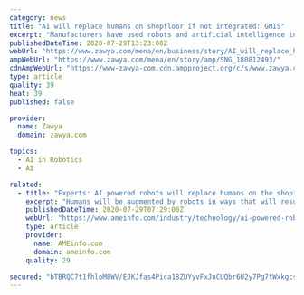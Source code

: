 ```yaml
---
category: news
title: "AI will replace humans on shopfloor if not integrated: GMIS"
excerpt: "Manufacturers have used robots and artificial intelligence in novel ways since the start of the pandemic, he said. For example, robots have been deployed to identify workers that might have a high temperature. AI is also a key part of the world of the ..."
publishedDateTime: 2020-07-29T13:23:00Z
webUrl: "https://www.zawya.com/mena/en/business/story/AI_will_replace_humans_on_shopfloor_if_not_integrated_GMIS-SNG_180812493/"
ampWebUrl: "https://www.zawya.com/mena/en/story/amp/SNG_180812493/"
cdnAmpWebUrl: "https://www-zawya-com.cdn.ampproject.org/c/s/www.zawya.com/mena/en/story/amp/SNG_180812493/"
type: article
quality: 39
heat: 39
published: false

provider:
  name: Zawya
  domain: zawya.com

topics:
  - AI in Robotics
  - AI

related:
  - title: "Experts: AI powered robots will replace humans on the shopfloor if not integrated"
    excerpt: "Humans will be augmented by robots in ways that will result in productivity, efficiency and safety gains. Matthias Schindler, Head of AI Innovations at BMW Group, said technology needs to serve people rather than replace them."
    publishedDateTime: 2020-07-29T07:29:00Z
    webUrl: "https://www.ameinfo.com/industry/technology/ai-powered-robots-will-replace-humans-on-the-shopfloor-if-not-integrated"
    type: article
    provider:
      name: AMEinfo.com
      domain: ameinfo.com
    quality: 29

secured: "bTBRQC7t1fhloM8WV/EJKJfas4Pica18ZUYyvFxJnCUQbr6U2y7Pg7tWxkgcsFCj12uKFPPsbhUlQCyg7oWETrORsdJ1FI2fYz1PmvRylPXDaYKvq7EjpPgDghCO/GfIOykckA8w3y0eaAIo+vuT13C6mYRynQTMCfSZZr3KADdk8dHDZu6BAWVOzw4HHSx4pS8IPUaM4YTs2wYvRrs/1y/s2xJiMa/R44UI1VlA2N8QzFqKXlz7TxDaHHb0WYQJH8ArU3nHGo9O5KNHPg+JRSCg6HuGFxqVzeePBN3GKivSOLPId10o7XPnfk4bnNGZ4lspyu7xyzA/GdLJLk4M7A==;y+hBFUg8+GIK1KuIihWSdw=="
---
```



